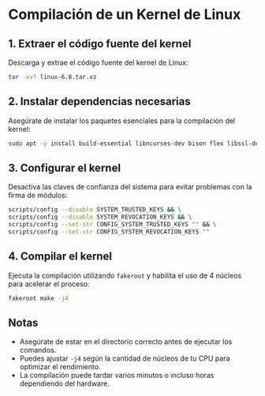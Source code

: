 # Compilación de un Kernel de Linux

## 1. Extraer el código fuente del kernel  
Descarga y extrae el código fuente del kernel de Linux:  

```sh
tar -xvf linux-6.8.tar.xz
```

## 2. Instalar dependencias necesarias  
Asegúrate de instalar los paquetes esenciales para la compilación del kernel:  

```sh
sudo apt -y install build-essential libncurses-dev bison flex libssl-dev libelf-dev fakeroot
```

## 3. Configurar el kernel  
Desactiva las claves de confianza del sistema para evitar problemas con la firma de módulos:  

```sh
scripts/config --disable SYSTEM_TRUSTED_KEYS && \
scripts/config --disable SYSTEM_REVOCATION_KEYS && \
scripts/config --set-str CONFIG_SYSTEM_TRUSTED_KEYS "" && \
scripts/config --set-str CONFIG_SYSTEM_REVOCATION_KEYS ""
```

## 4. Compilar el kernel  
Ejecuta la compilación utilizando `fakeroot` y habilita el uso de 4 núcleos para acelerar el proceso:  

```sh
fakeroot make -j4
```

## Notas  
- Asegúrate de estar en el directorio correcto antes de ejecutar los comandos.  
- Puedes ajustar `-j4` según la cantidad de núcleos de tu CPU para optimizar el rendimiento.  
- La compilación puede tardar varios minutos o incluso horas dependiendo del hardware.  

